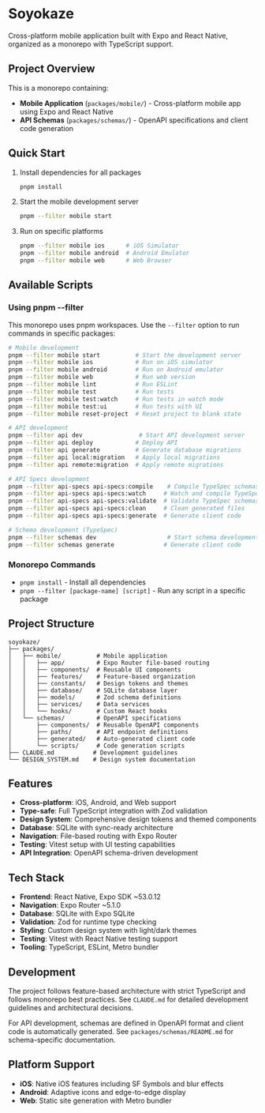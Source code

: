 # Soyokaze

Cross-platform mobile application built with Expo and React Native, organized as a monorepo with TypeScript support.

## Project Overview

This is a monorepo containing:
- **Mobile Application** (`packages/mobile/`) - Cross-platform mobile app using Expo and React Native
- **API Schemas** (`packages/schemas/`) - OpenAPI specifications and client code generation

## Quick Start

1. Install dependencies for all packages

   ```bash
   pnpm install
   ```

2. Start the mobile development server

   ```bash
   pnpm --filter mobile start
   ```

3. Run on specific platforms

   ```bash
   pnpm --filter mobile ios      # iOS Simulator
   pnpm --filter mobile android  # Android Emulator
   pnpm --filter mobile web      # Web Browser
   ```

## Available Scripts

### Using pnpm --filter

This monorepo uses pnpm workspaces. Use the `--filter` option to run commands in specific packages:

```bash
# Mobile development
pnpm --filter mobile start          # Start the development server
pnpm --filter mobile ios            # Run on iOS simulator
pnpm --filter mobile android        # Run on Android emulator
pnpm --filter mobile web            # Run web version
pnpm --filter mobile lint           # Run ESLint
pnpm --filter mobile test           # Run tests
pnpm --filter mobile test:watch     # Run tests in watch mode
pnpm --filter mobile test:ui        # Run tests with UI
pnpm --filter mobile reset-project  # Reset project to blank state

# API development
pnpm --filter api dev                # Start API development server
pnpm --filter api deploy            # Deploy API
pnpm --filter api generate          # Generate database migrations
pnpm --filter api local:migration   # Apply local migrations
pnpm --filter api remote:migration  # Apply remote migrations

# API Specs development
pnpm --filter api-specs api-specs:compile    # Compile TypeSpec schemas
pnpm --filter api-specs api-specs:watch     # Watch and compile TypeSpec
pnpm --filter api-specs api-specs:validate  # Validate TypeSpec schemas
pnpm --filter api-specs api-specs:clean     # Clean generated files
pnpm --filter api-specs api-specs:generate  # Generate client code

# Schema development (TypeSpec)
pnpm --filter schemas dev                    # Start schema development server
pnpm --filter schemas generate              # Generate client code
```

### Monorepo Commands

- `pnpm install` - Install all dependencies
- `pnpm --filter [package-name] [script]` - Run any script in a specific package

## Project Structure

```
soyokaze/
├── packages/
│   ├── mobile/          # Mobile application
│   │   ├── app/         # Expo Router file-based routing
│   │   ├── components/  # Reusable UI components
│   │   ├── features/    # Feature-based organization
│   │   ├── constants/   # Design tokens and themes
│   │   ├── database/    # SQLite database layer
│   │   ├── models/      # Zod schema definitions
│   │   ├── services/    # Data services
│   │   └── hooks/       # Custom React hooks
│   └── schemas/         # OpenAPI specifications
│       ├── components/  # Reusable OpenAPI components
│       ├── paths/       # API endpoint definitions
│       ├── generated/   # Auto-generated client code
│       └── scripts/     # Code generation scripts
├── CLAUDE.md           # Development guidelines
└── DESIGN_SYSTEM.md    # Design system documentation
```

## Features

- **Cross-platform**: iOS, Android, and Web support
- **Type-safe**: Full TypeScript integration with Zod validation
- **Design System**: Comprehensive design tokens and themed components
- **Database**: SQLite with sync-ready architecture
- **Navigation**: File-based routing with Expo Router
- **Testing**: Vitest setup with UI testing capabilities
- **API Integration**: OpenAPI schema-driven development

## Tech Stack

- **Frontend**: React Native, Expo SDK ~53.0.12
- **Navigation**: Expo Router ~5.1.0
- **Database**: SQLite with Expo SQLite
- **Validation**: Zod for runtime type checking
- **Styling**: Custom design system with light/dark themes
- **Testing**: Vitest with React Native testing support
- **Tooling**: TypeScript, ESLint, Metro bundler

## Development

The project follows feature-based architecture with strict TypeScript and follows monorepo best practices. See `CLAUDE.md` for detailed development guidelines and architectural decisions.

For API development, schemas are defined in OpenAPI format and client code is automatically generated. See `packages/schemas/README.md` for schema-specific documentation.

## Platform Support

- **iOS**: Native iOS features including SF Symbols and blur effects
- **Android**: Adaptive icons and edge-to-edge display
- **Web**: Static site generation with Metro bundler
